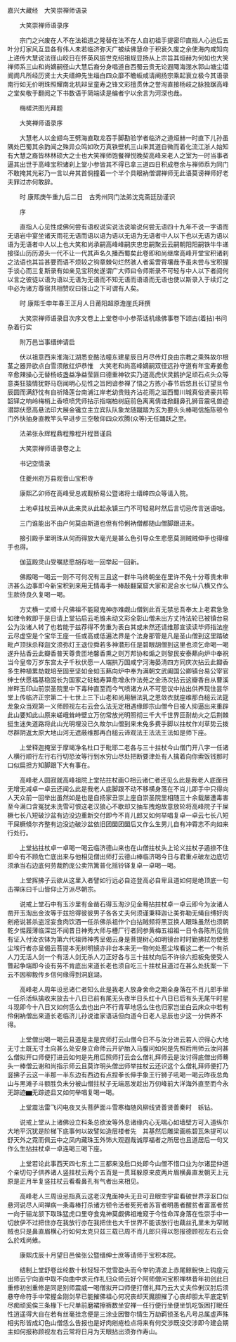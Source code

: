 <!-- { "loadSidebar": true } -->
嘉兴大藏经　大笑崇禅师语录


　　大笑崇禅师语录序

　　宗门之兴废在人不在法祖道之隆替在法不在人自初祖手提密印直指人心迨后五叶分灯家风互显各有伟人未若临济弥天广被续佛慧命于积衰久废之余使海内咸知向上递传大慧说法径山皎日在怀英风振世克绍祖规显扬从上宗旨其烜赫为何如也大笑禅师系三山和尚嫡嗣径山大慧后裔分身唱道自西蜀云贵无论遐陬海澨水郭山塘尘壒阛阓凡所经历贤士大夫缙绅先生缁白四众靡不瞻皈咸请阐扬宗乘起衰立极今其语录南行如无价明珠照耀南北机辩呈童寿之锋文彩擅贯休之誉洵直接杨岐之脉独踞高峰之堂矣敬于翻阅之下书数语于简端读是编者宁以余言为河深也哉。

　　梅槎洪图光拜题

　　大笑禅师语录序

　　大慧老人以金翅鸟王劈海直取龙吞手脚勘验学者临济之道烜赫一时直下儿孙虽隅处巴蜀其余韵闻之殊异众鸣如吹万真铁壁机三山来其道自微而着化流江浙人始知有大慧之裔皆林林硕大之士也大笑禅师饱餐禅悦晚契高峰来老人之室为一时当事者逼其出世于高峰宝积诸刹上堂小参皆其不得已拿三道四日积成卷余与禅师忝为同门不敢掩其光彩乃一言以弁其首倘撞着一个半个具眼衲僧谓禅师无此语莫谤禅师好老夫罪过亦何敢辞。

　　时
康熙庚午重九后二日　古秀州同门法弟沈克斋廷劢谨识

　　序

　　直指人心见性成佛何尝有语权说实说法说喻说何尝无语四十九年不说一字语而无语岩中宴坐诸天雨花无语而语以语为语以无语为无语者中人以下也以无语为语以语为无语者中人以上也大笑和尚承嗣高峰峰嗣庆忠忠嗣聚云云嗣朝阳阳嗣铁牛牛递接径山历历源头一代不让一代其声名久播西蜀矣此卷即和尚继席高峰开堂宝积诸刹之法语也其旨甚要而语不烦较之钩章棘句烂然骇人者奚啻霄壤哉予虽未尝与宝积握手谈心而三复斯录有如亲见宝积矣遂谓广大师曰令师斯录不可轻与中人以下者阅何以言之彼徒以语为语以无语为无语而不知无语而语语而无语也使以斯录入于续灯之中必为诸方尊宿共相赞叹曰径山之下可谓有人矣。

　　时
康熙壬申年春王正月人日莆阳超原澹崖氏拜撰

　　大笑崇禅师语录目次序文卷上上堂卷中小参茶话机缘佛事卷下颂古(着拈)书问杂着行实

　　附万邑当事缙绅请启

　　伏以祖意西来淮海江湖悉变酪法幢东建星辰日月尽传灯良由宗教之乘殊故尔根茎之器异欲点白雪须敞红炉恭惟　大笑老和尚高峰嫡嗣双径远孙守道有年宝寿姜愈辛愈辣操心无替杨岐盏益净益莹匪曰德重神钦实乃道高虎伏灵鹅护足顽石点头众等意类狂猿情犹野马窃闻明心见性之旨罔谙参禅了悟之方拣小春节后悠且长订望旦令辰圆而满舒忱有自祈降莲台南浦江岸老幼贵贱齐沾花雨之滋西蜀川城真俗贤豪共聆韶铎之响岭梅梢上香喷喷凭师拈示指端柏树庭前色离离倩谁掀翻鼻孔狮音震吼兽迹潜踪伏愿高悬法印大展金镵立主立宾队队象龙随蹴踏为玄为要头头棒喝信施陈顿令门外快抽身直教竿头早进步三空敬仰四众欢腾(众等)无任踊跃之至。

　　法弟张永辉程鼎程豫程升程晋谨启

　　大笑崇禅师语录卷之上

　　书记空情录

　　住夔州府万县观音山宝积寺

　　康熙乙卯师在高峰受总戎觐桥易公暨诸将士缙绅四众等请入院。

　　土地卓拄杖云神从此来灵从此起永镇三门不可轻易时然后言切忌传言送语咄。

　　三门谁能出不由户何莫由斯道也但有伶俐衲僧都随山僧脚跟进来。

　　接引殿手里明珠从何而得放大毫光是甚么色引导众生悲愿莫测贼贼伸手也得缩手也得。

　　伽蓝殿灵山受嘱悲愿胡存咄一回举起一回新。

　　佛殿喝一喝云一则不可何况有三且这一群牛马终朝坐在里许不免十分尊贵未审济甚么边事即今新宝积到来用无情毒手一棒敲翻窠窟大家和泥合水七纵八横又作么生款待良久复喝一喝。

　　方丈横一丈顺十尺佛祖不能窥鬼神亦难觑山僧到此百无禁忌吾奉太上老君急急如律令敕即于是日请上堂拈启云毛锥未动文彩全彰山僧未出方丈持法轮已被镇台易公为汝诸人转了也若能于兹荐得不劳重为表白其或未然还请维那宣读读毕师指法座云尽虚空是个宝华王座一任或高或低遍法界是个法身那管是凡是圣山僧到这里踏破毗卢顶抹杀释迦文须弥灯王退位舜若多神潜形任是碧眼胡僧到这里也须乞命喝一喝遂升拈香云此瓣香普天尊贵匝地馨香熏之则万邦协和煽之则黎民安泰爇向炉中奉祝
当今皇帝万岁东宫太子千秋伏愿一人端拱万国咸宁河海晏清四方同庆次拈云此瓣香多生种植累劫栽培至固至坚如金如玉爇向炉中奉为满朝文武阖国公卿镇台易公宰官绅士伏愿福基稳固长为国家之砫础寿算愈增永作法苑之金汤次拈云这瓣香自从曹溪岸畔玉印山前崇圣院里中下毒种直至而今气喷诸方从不可思议中拈出供养现住昙华堂上传临济正宗第二十七世上三下山老和尚用酬法乳之恩敛衣就座维那白槌云法筵龙象众当观第一义师顾视左右云会么法无定相遇缘即宗山僧今日被人抑逼出来重辟此山要知此山原来嵯峨耸峙壁立万仞常放光明照彻三千大千世界叵耐劫火之后荆棘挺生迷失道路将此山光明埋没已久故尔山僧到来未免多费手脚以拄杖作刈草势云拨尽群阴返太原大地山河无遮蔽维那再白槌云谛观法王法法王法如是师下座。

　　上堂释迦掩室于摩竭净名杜口于毗耶二老各与三十拄杖今山僧门开八字一任诸人横行顺行左行右行切恐汝等行到水穷山尽处把断要津处有人擒着向你索饭钱那时口似扁担方知脚跟下大有事在。

　　高峰老人圆寂就高峰祖院上堂拈拄杖画○相云诸仁者还见么此是我老人底面目无增无减卓一卓云还闻么此是我老人底脚跟不动不移横身落在不肖儿即手中只得向人天众前一回举出虽然如是也是自扬家丑崇上座自崇圣院里相随三十余载屡遭毒害至今满口含冤犹未洗雪可恨这老汉狼心不歇却又抽车拽炮故意放轮将高峰院子干屎橛七长八短破沙盆有边没边重新交付即今不肖儿郎又如何举唱复卓一卓云七长八短干屎橛倏尔齐整有边没边破沙盆依旧团圞团圞后又作么生男儿自有冲霄志不向如来行处行。

　　上堂拈拄杖卓一卓喝一喝云临济德山来也在山僧拄杖头上论义拄杖子遏捺不住即今有不顾危亡底出来与他相见僧出师打云德山棒临济喝今日与君重点破左边底切须承当右边底何劳裁酌庞公卖笊篱普化摇铃铎复卓一卓喝一喝。

　　上堂挥拂子云欲从这里入者譬如行远必自迩登高必自卑且道如何是绝顶底一句击禅床曰千山皆仰止万派尽朝宗。

　　说戒上堂石中有玉沙里有金凿石得玉淘沙见金蓦拈拄杖卓一卓云即今为汝诸人凿开玉淘出金汝等于兹拾得彼彼男子各各丈夫何须谨秉释迦让美弥勒无绳自缚好肉剜疮说甚杀盗淫妄食肉饮酒一任杀佛杀祖作个白拈贼频将黑豆换人眼珠虽然也须朝乾夕惕履薄临深岂不闻昔日神秀大师与槽厂行者同参黄梅五祖祖一日令各陈所见倘有证入付汝衣钵为第六代祖师神秀呈偈云身是菩提树心如明镜台时时勤拂拭勿使惹尘埃行者亦呈偈云菩提本无树明镜亦非台本来无一物何处惹尘埃看这二老一个有杀人刀无活人剑一个有活人剑无杀人刀正好各与三十拄杖向后不许徐六担板免使受人瞥起争端即今设有劳不肯底出来道长老也须自吃三十拄杖且道过在甚么处抚案一下云不因柳毅传乡信何缘得到洞庭湖。

　　高峰老人周年设忌诸仁者知么此是我老人放身舍命之期全身落在不肖儿郎手里一任杀活纵擒收来放去十八日已前有尾无头夜半日头红十八日已后有头无尾午时星斗现即今十八日又如何恁么去也出户不行青草地恁么住也归家岂坐白云床众中若有伶俐衲僧出来道长老临济儿孙说谁家语话但向道今日老人忌辰也少这一分供养不得。

　　上堂僧出喝一喝云且道是主是宾师打云山僧今日不与汝分进云若人识得心大地无寸土既无寸土向甚么处安身立命师云开驴胎入马腹问如何是先照后用师云汝问甚么僧拟开口师便打进云如何是先用后照师打云会么僧礼拜师云是汝讨得底僧出师蓦头一棒僧云谢和尚指示师云且莫诈明头僧出师举拄杖云还识这个么僧礼拜师便打乃竖拂子云这一半那一半东边有西边有点捏拳长伸手象王行狮子吼喝一喝云昨夜总角山与黑滩子斗额胜负未分被山僧拄杖子无端恶发趁出万仞峰前大洋海外直至而今永无踪迹▆无踪迹且又如何举唱复喝一喝。

　　上堂震法雷飞闪电夜叉头菩萨面斗雪寒梅随风柳线贤善贤善秦时　轹钻。

　　说戒上堂从上诸佛设立科条总欲汝等外息诸缘内心无喘心如墙壁方可入道纵尔大地平沉犹是阶梯下底事何以故譬如造层楼者先　其基然后雕梁画栋碧瓦朱提可以舒天外之霓而佩云中之凤内藏珠玉外饰大观遐哉诚厚福者之所居也且道居后一句又作么生拈拄杖卓一卓连喝三喝下座。

　　上堂若论此事西天四七东土二三都来没启口处即今山僧不惜口业为尔诸昆仲道个亲切句子供养诸人竖拄杖云两个五百是一贯耳躲原来皮两片眉横鼻直发朝天上元原是正月半复竖拄杖云看看鼻孔有气者出来相见。

　　高峰老人三周设忌指真云这老汉鬼面神头无丑可丑眼空宇宙看破世界浮沤口似悬河说尽人间禅病一条毒棒打杀诸方顿令活者死死者苏盲者明愚者醒贫者富富者贫一向于骊龙颔下取珠猛虎口里夺食鬼神莫觑佛祖难窥于今性命浑身落在性崇手中一切放伊不过把住亦在我放行亦在我把住也大千世界不能该放行也藕丝孔里未为窄贼贼也只是鼻直眉横心行如何太克只兹三载已周不肖儿郎只得以怨报德顾视左右云会么於戏尚飨。

　　康熙戊辰十月望日邑侯张公暨缙绅士庶等请师于宝积本院。

　　结制上堂舒卷丝纶数十秋轻轻不觉雪盈头而今举钓清波上赤尾鲸鲵快上钩座元出师云宁向直中取不向曲中求元作礼归众师云好个阿师僧问宝积禅林昔年初创此日重修初创重修是同是别师震威一喝僧拟开口师便打僧礼拜乃云大丈夫伶俐汉肘后须悬夺命符手中常握金刚剑早已能摧佛祖心何况丧却天魔胆摧了心丧却胆太平底定斩尽痴顽奚俟三条椽下七尺单前磨裙擦裤数坐安禅一任行便行坐便坐饥吃饭困打眠任性逍遥得大自在若有丝毫挂念便是三涂业因瞥尔情生万劫羁锁圣名凡号总属虚声殊相劣形皆成幻色山僧恁么告报也是好肉剜疮检点将来有何交涉既没交涉即今建会期主如何报称顾视左右云常将日月为天眼拈出须弥作寿山。

